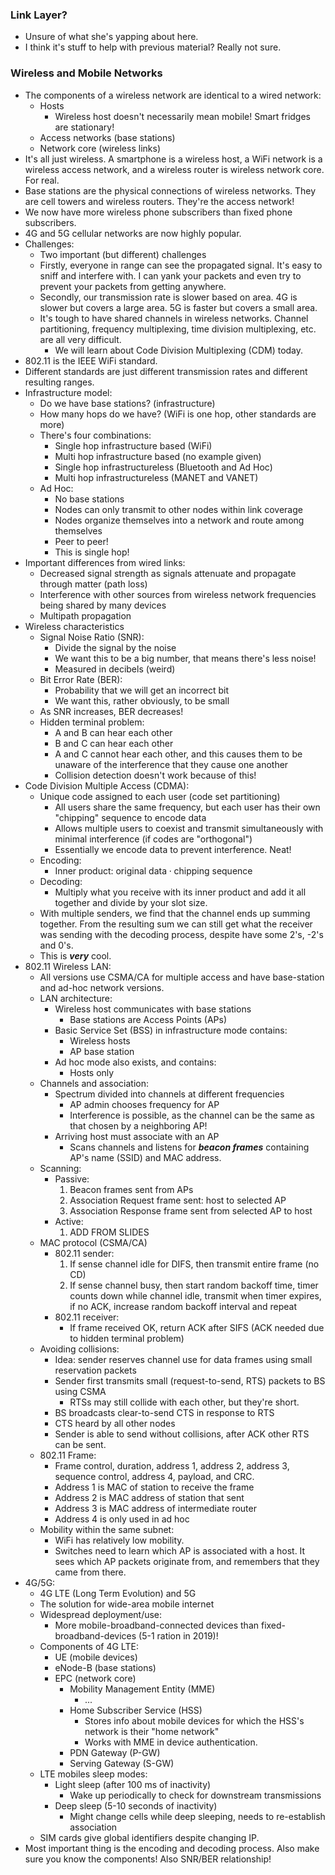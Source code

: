 ### Link Layer?
- Unsure of what she's yapping about here.
- I think it's stuff to help with previous material? Really not sure.

### Wireless and Mobile Networks
- The components of a wireless network are identical to a wired network:
	- Hosts
		- Wireless host doesn't necessarily mean mobile! Smart fridges are stationary!
	- Access networks (base stations)
	- Network core (wireless links)
- It's all just wireless. A smartphone is a wireless host, a WiFi network is a wireless access network, and a wireless router is wireless network core. For real.
- Base stations are the physical connections of wireless networks. They are cell towers and wireless routers. They're the access network!
- We now have more wireless phone subscribers than fixed phone subscribers.
- 4G and 5G cellular networks are now highly popular.
- Challenges:
	- Two important (but different) challenges
	- Firstly, everyone in range can see the propagated signal. It's easy to sniff and interfere with. I can yank your packets and even try to prevent your packets from getting anywhere.
	- Secondly, our transmission rate is slower based on area. 4G is slower but covers a large area. 5G is faster but covers a small area.
	- It's tough to have shared channels in wireless networks. Channel partitioning, frequency multiplexing, time division multiplexing, etc. are all very difficult.
		- We will learn about Code Division Multiplexing (CDM) today.
- 802.11 is the IEEE WiFi standard.
- Different standards are just different transmission rates and different resulting ranges. 
- Infrastructure model:
	- Do we have base stations? (infrastructure)
	- How many hops do we have? (WiFi is one hop, other standards are more)
	- There's four combinations:
		- Single hop infrastructure based (WiFi)
		- Multi hop infrastructure based (no example given)
		- Single hop infrastructureless (Bluetooth and Ad Hoc)
		- Multi hop infrastructureless (MANET and VANET)
	- Ad Hoc:
		- No base stations
		- Nodes can only transmit to other nodes within link coverage
		- Nodes organize themselves into a network and route among themselves
		- Peer to peer!
		- This is single hop!
- Important differences from wired links:
	- Decreased signal strength as signals attenuate and propagate through matter (path loss)
	- Interference with other sources from wireless network frequencies being shared by many devices
	- Multipath propagation
- Wireless characteristics
	- Signal Noise Ratio (SNR):
		- Divide the signal by the noise
		- We want this to be a big number, that means there's less noise!
		- Measured in decibels (weird) 
	- Bit Error Rate (BER):
		- Probability that we will get an incorrect bit
		- We want this, rather obviously, to be small
	- As SNR increases, BER decreases!
	- Hidden terminal problem:
		- A and B can hear each other
		- B and C can hear each other
		- A and C cannot hear each other, and this causes them to be unaware of the interference that they cause one another
		- Collision detection doesn't work because of this!
- Code Division Multiple Access (CDMA):
	- Unique code assigned to each user (code set partitioning)
		- All users share the same frequency, but each user has their own "chipping" sequence to encode data
		- Allows multiple users to coexist and transmit simultaneously with minimal interference (if codes are "orthogonal")
		- Essentially we encode data to prevent interference. Neat!
	- Encoding:
		- Inner product: $\text{original data}\cdot\text{chipping sequence}$
	- Decoding:
		- Multiply what you receive with its inner product and add it all together and divide by your slot size.
	- With multiple senders, we find that the channel ends up summing together. From the resulting sum we can still get what the receiver was sending with the decoding process, despite have some 2's, -2's and 0's.
	- This is ***very*** cool.
- 802.11 Wireless LAN:
	- All versions use CSMA/CA for multiple access and have base-station and ad-hoc network versions.
	- LAN architecture:
		- Wireless host communicates with base stations
			- Base stations are Access Points (APs)
		- Basic Service Set (BSS) in infrastructure mode contains:
			- Wireless hosts
			- AP base station
		- Ad hoc mode also exists, and contains:
			- Hosts only
	- Channels and association:
		- Spectrum divided into channels at different frequencies
			- AP admin chooses frequency for AP
			- Interference is possible, as the channel can be the same as that chosen by a neighboring AP!
		- Arriving host must associate with an AP
			- Scans channels and listens for ***beacon frames*** containing AP's name (SSID) and MAC address.
	- Scanning:
		- Passive:
			1. Beacon frames sent from APs
			2. Association Request frame sent: host to selected AP
			3. Association Response frame sent from selected AP to host
		- Active:
			1. ADD FROM SLIDES
	- MAC protocol (CSMA/CA)
		- 802.11 sender:
			1. If sense channel idle for DIFS, then transmit entire frame (no CD)
			2. If sense channel busy, then start random backoff time, timer counts down while channel idle, transmit when timer expires, if no ACK, increase random backoff interval and repeat
		- 802.11 receiver:
			- If frame received OK, return ACK after SIFS (ACK needed due to hidden terminal problem)
	- Avoiding collisions:
		- Idea: sender reserves channel use for data frames using small reservation packets
		- Sender first transmits small (request-to-send, RTS) packets to BS using CSMA
			- RTSs may still collide with each other, but they're short.
		- BS broadcasts clear-to-send CTS in response to RTS
		- CTS heard by all other nodes
		- Sender is able to send without collisions, after ACK other RTS can be sent.
	- 802.11 Frame:
		- Frame control, duration, address 1, address 2, address 3, sequence control, address 4, payload, and CRC.
		- Address 1 is MAC of station to receive the frame
		- Address 2 is MAC address of station that sent
		- Address 3 is MAC address of intermediate router
		- Address 4 is only used in ad hoc
	- Mobility within the same subnet:
		- WiFi has relatively low mobility.
		- Switches need to learn which AP is associated with a host. It sees which AP packets originate from, and remembers that they came from there. 
- 4G/5G:
	- 4G LTE (Long Term Evolution) and 5G
	- The solution for wide-area mobile internet
	- Widespread deployment/use:
		- More mobile-broadband-connected devices than fixed-broadband-devices (5-1 ration in 2019)!
	- Components of 4G LTE:
		- UE (mobile devices)
		- eNode-B (base stations)
		- EPC (network core)
			- Mobility Management Entity (MME)
				- ...
			- Home Subscriber Service (HSS)
				- Stores info about mobile devices for which the HSS's network is their "home network"
				- Works with MME in device authentication.
			- PDN Gateway (P-GW)
			- Serving Gateway (S-GW)
	- LTE mobiles sleep modes:
		- Light sleep (after 100 ms of inactivity)
			- Wake up periodically to check for downstream transmissions
		- Deep sleep (5-10 seconds of inactivity)
			- Might change cells while deep sleeping, needs to re-establish association
	- SIM cards give global identifiers despite changing IP. 
- Most important thing is the encoding and decoding process. Also make sure you know the components! Also SNR/BER relationship!